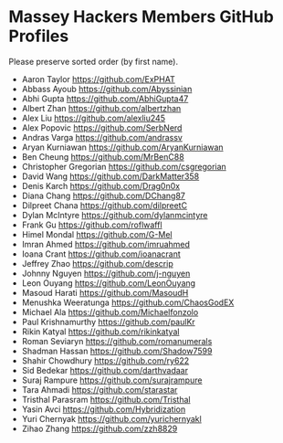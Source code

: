 # Massey Hackers Members GitHub Profiles
Please preserve sorted order (by first name).

- Aaron Taylor https://github.com/ExPHAT
- Abbass Ayoub https://github.com/Abyssinian
- Abhi Gupta https://github.com/AbhiGupta47
- Albert Zhan https://github.com/albertzhan
- Alex Liu https://github.com/alexliu245
- Alex Popovic https://github.com/SerbNerd
- Andras Varga https://github.com/andrassv
- Aryan Kurniawan https://github.com/AryanKurniawan
- Ben Cheung https://github.com/MrBenC88
- Christopher Gregorian https://github.com/csgregorian
- David Wang https://github.com/DarkMatter358
- Denis Karch https://github.com/Drag0n0x
- Diana Chang https://github.com/DChang87
- Dilpreet Chana https://github.com/dilpreetC
- Dylan McIntyre https://github.com/dylanmcintyre
- Frank Gu https://github.com/roflwaffl
- Himel Mondal https://github.com/G-Mel
- Imran Ahmed https://github.com/imruahmed
- Ioana Crant https://github.com/ioanacrant
- Jeffrey Zhao https://github.com/descrip
- Johnny Nguyen https://github.com/j-nguyen
- Leon Ouyang https://github.com/LeonOuyang
- Masoud Harati https://github.com/MasoudH
- Menushka Weeratunga https://github.com/ChaosGodEX
- Michael Ala https://github.com/Michaelfonzolo
- Paul Krishnamurthy https://github.com/paulKr
- Rikin Katyal https://github.com/rikinkatyal
- Roman Seviaryn https://github.com/romanumerals
- Shadman Hassan https://github.com/Shadow7599
- Shahir Chowdhury https://github.com/ry622
- Sid Bedekar https://github.com/darthvadaar
- Suraj Rampure https://github.com/surajrampure
- Tara Ahmadi https://github.com/starastar
- Tristhal Parasram https://github.com/Tristhal
- Yasin Avci https://github.com/Hybridization
- Yuri Chernyak https://github.com/yurichernyakl
- Zihao Zhang https://github.com/zzh8829
